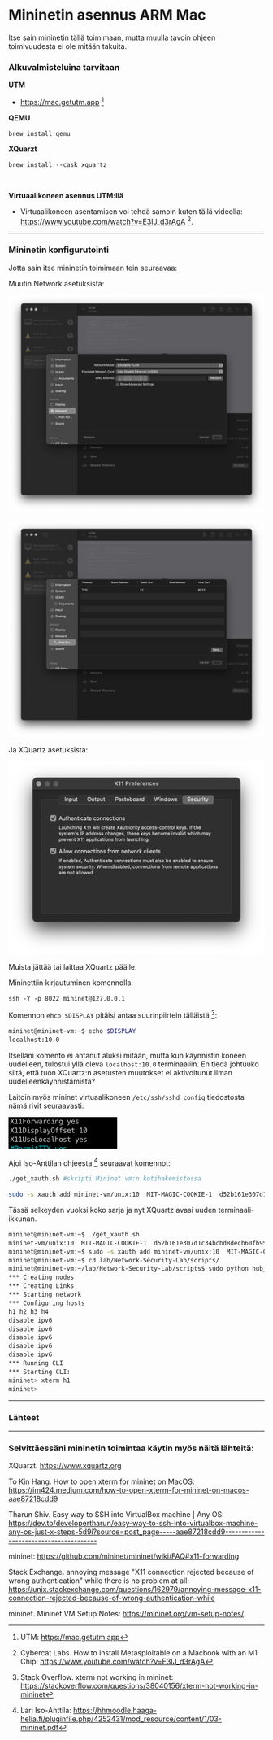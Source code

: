 # Mininetin asennus ARM Mac

Itse sain mininetin tällä toimimaan, mutta muulla tavoin ohjeen toimivuudesta ei ole mitään takuita. 

### Alkuvalmisteluina tarvitaan

**UTM**

- https://mac.getutm.app [^1]

**QEMU**

```
brew install qemu
```

**XQuarzt** 

```
brew install --cask xquartz
```

<br>

**Virtuaalikoneen asennus UTM:llä**

- Virtuaalikoneen asentamisen voi tehdä samoin kuten tällä videolla: https://www.youtube.com/watch?v=E3IJ_d3rAgA [^2].

---

### Mininetin konfigurutointi

Jotta sain itse mininetin toimimaan tein seuraavaa:

Muutin Network asetuksista:

![img.png](img.png)

![img_1.png](img_1.png)

Ja XQuartz asetuksista:

![img_3.png](../img/h5-lab/img_3.png)

Muista jättää tai laittaa XQuartz päälle. 

Mininettiin kirjautuminen komennolla:

```
ssh -Y -p 8022 mininet@127.0.0.1
```

Komennon `ehco $DISPLAY` pitäisi antaa suurinpiirtein tälläistä [^4]:

```bash
mininet@mininet-vm:~$ echo $DISPLAY
localhost:10.0
```

Itselläni komento ei antanut aluksi mitään, mutta kun käynnistin koneen uudelleen, tulostui yllä oleva `localhost:10.0` terminaaliin. En tiedä johtuuko siitä, että tuon XQuartz:n asetusten muutokset ei aktivoitunut ilman uudelleenkäynnistämistä?

Laitoin myös mininet virtuaalikoneen `/etc/ssh/sshd_config` tiedostosta nämä rivit seuraavasti:

![img.png](../img/h5-lab/img.png)

Ajoi Iso-Anttilan ohjeesta [^3] seuraavat komennot:

```bash
./get_xauth.sh #skripti Mininet vm:n kotihakemistossa
```

```bash
sudo -s xauth add mininet-vm/unix:10  MIT-MAGIC-COOKIE-1  d52b161e307d1c34bcbd8decb60fb95a #aiemman  komennon tuloste
```

Tässä selkeyden vuoksi koko sarja ja nyt XQuartz avasi uuden terminaali-ikkunan.

```bash
mininet@mininet-vm:~$ ./get_xauth.sh
mininet-vm/unix:10  MIT-MAGIC-COOKIE-1  d52b161e307d1c34bcbd8decb60fb95a
mininet@mininet-vm:~$ sudo -s xauth add mininet-vm/unix:10  MIT-MAGIC-COOKIE-1  d52b161e307d1c34bcbd8decb60fb95a
mininet@mininet-vm:~$ cd lab/Network-Security-Lab/scripts/
mininet@mininet-vm:~/lab/Network-Security-Lab/scripts$ sudo python hub_topo.py
*** Creating nodes
*** Creating Links
*** Starting network
*** Configuring hosts
h1 h2 h3 h4
disable ipv6
disable ipv6
disable ipv6
disable ipv6
disable ipv6
*** Running CLI
*** Starting CLI:
mininet> xterm h1
mininet>
```

---

### Lähteet

[^1]: UTM: https://mac.getutm.app

[^2]: Cybercat Labs. How to install Metasploitable on a Macbook with an M1 Chip: https://www.youtube.com/watch?v=E3IJ_d3rAgA

[^3]: Lari Iso-Anttila: https://hhmoodle.haaga-helia.fi/pluginfile.php/4252431/mod_resource/content/1/03-mininet.pdf

[^4]: Stack Overflow. xterm not working in mininet: https://stackoverflow.com/questions/38040156/xterm-not-working-in-mininet

---

### Selvittäessäni mininetin toimintaa käytin myös näitä lähteitä:

XQuarzt. https://www.xquartz.org

To Kin Hang.
How to open xterm for mininet on MacOS: https://im424.medium.com/how-to-open-xterm-for-mininet-on-macos-aae87218cdd9

Tharun Shiv.
Easy way to SSH into VirtualBox machine | Any OS:
https://dev.to/developertharun/easy-way-to-ssh-into-virtualbox-machine-any-os-just-x-steps-5d9i?source=post_page-----aae87218cdd9---------------------------------------

mininet: https://github.com/mininet/mininet/wiki/FAQ#x11-forwarding

Stack Exchange. annoying message "X11 connection rejected because of wrong authentication" while there is no problem at all: https://unix.stackexchange.com/questions/162979/annoying-message-x11-connection-rejected-because-of-wrong-authentication-while

mininet. Mininet VM Setup Notes: https://mininet.org/vm-setup-notes/

